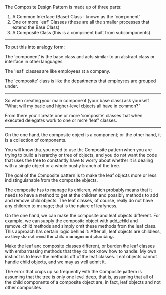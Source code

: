 The Composite Design Pattern is made up of three parts:

1. A Common Interface (Base) Class - known as the 'component'
2. One or more 'leaf' Classes (these are all the smaller processes that extend the Base Class)
3. A Composite Class (this is a component built from subcomponents)

---

To put this into analogy form:

The 'component' is the base class and acts similar to an abstract class or interface in other languages

The 'leaf' classes are like employees at a company.

The 'composite' class is like the departments that employees are grouped under.

---

So when creating your main component (your base class) ask yourself "What will my basic and higher-level objects all have in common?"

From there you'll create one or more 'composite' classes that when executed delegates work to one or more 'leaf' classes.

---

On the one hand, the composite object is a component; on the other hand, it is a collection of components.

You will know that you need to use the Composite pattern when you are trying to build a hierarchy or tree of objects, 
and you do not want the code that uses the tree to constantly have to worry about whether it is dealing with a 
single object or a whole bushy branch of the tree.

The goal of the Composite pattern is to make the leaf objects more or less indistinguishable from the composite objects.

The composite has to manage its children, which probably means that it needs to have a method to get at the children 
and possibly methods to add and remove child objects. The leaf classes, of course, really do not have any children to manage; 
that is the nature of leafyness.

On the one hand, we can make the composite and leaf objects different. For example, we can supply the composite object with 
add_child and remove_child methods and simply omit these methods from the leaf class. This approach has certain logic behind it: 
After all, leaf objects are childless, so they do not need the child management plumbing.

Make the leaf and composite classes different, or burden the leaf classes with embarrassing methods that they do not know 
how to handle. My own instinct is to leave the methods off of the leaf classes. Leaf objects cannot handle child objects, 
and we may as well admit it.

The error that crops up so frequently with the Composite pattern is assuming that the tree is only one level deep,
that is, assuming that all of the child components of a composite object are, in fact, leaf objects and not other composites.